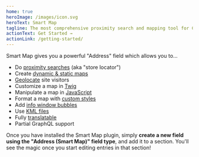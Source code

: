 ```yaml
---
home: true
heroImage: /images/icon.svg
heroText: Smart Map
tagline: The most comprehensive proximity search and mapping tool for Craft.
actionText: Get Started →
actionLink: /getting-started/
---
```


Smart Map gives you a powerful "Address" field which allows you to...

- Do [proximity searches](/sorting-entries-by-closest-locations/) (aka "store locator")
- Create [dynamic & static maps](/render-a-map-in-twig/)
- [Geolocate](/visitor-geolocation/) site visitors
- Customize a map in [Twig](/customizing-the-map-in-twig/)
- Manipulate a map in [JavaScript](/manipulating-the-map-in-javascript/)
- Format a map with [custom styles](/styling-a-map/)
- Add [info window bubbles](/adding-marker-info-bubbles/)
- Use [KML files](/kml-files/)
- Fully [translatable](/internationalization-support/)
- Partial GraphQL support

Once you have installed the Smart Map plugin, simply **create a new field using the "Address (Smart Map)" field type**, and add it to a section. You'll see the magic once you start editing entries in that section!

<img :src="$withBase('/images/smartmap-map-example.png')" class="dropshadow" alt="" style="margin-bottom:80px">
